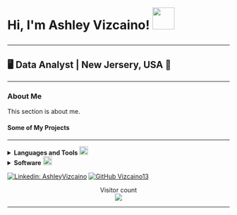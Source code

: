 <H1 align"center"> Hi, I'm Ashley Vizcaino! <img src="https://media2.giphy.com/media/fxLFhxNQFqfFXHVsOZ/giphy.gif?cid=ecf05e47hbi03b89mmorgd11mo5g0f6aq1l1chnc15hjhmqu&rid=giphy.gif&ct=s" width="50">

 ---

 ## :desktop_computer: Data Analyst | New Jersery, USA :statue_of_liberty:
 ---


 

### About Me

 This section is about me.  
 
 #### Some of My Projects


 ---

<details>
  <summary><b>Languages and Tools <code><img height="20" src="https://img.freepik.com/free-vector/blue-wave-transparent-elegant-background_1055-7034.jpg?w=900&t=st=1668635270~exp=1668635870~hmac=182ad85b403e8b075fab30501ed29964bf4d3821a546668e1b08850f51430bc4"></code>&nbsp;</b></summary>
  <br/>

<code><img height="20" src="https://e7.pngegg.com/pngimages/1012/958/png-clipart-rstudio-data-analysis-logo-datacamp-inc-editorial-board-blue-angle-thumbnail.png"></code>
<code><img height="20" src="https://e7.pngegg.com/pngimages/824/143/png-clipart-python-programming-language-computer-programming-others-miscellaneous-text-thumbnail.png"></code>
<code><img height="20" src="https://e7.pngegg.com/pngimages/167/148/png-clipart-microsoft-azure-sql-database-microsoft-sql-server-database-blue-text-thumbnail.png"></code>

</details>


<details>
  <summary><b>Software</b> <code><img height="20" src="https://img.freepik.com/free-vector/bright-light-effects_1035-6704.jpg?w=900&t=st=1668635104~exp=1668635704~hmac=410d875f0d95ff678103eb9ce4f8984ab9ff5a53d3147a278687c5db37444b1e"></code></summary>
  <br/>

<code><img height="20" src="https://e7.pngegg.com/pngimages/660/87/png-clipart-microsoft-excel-microsoft-project-logo-microsoft-word-excel-microsoft-excel-logo-angle-text-thumbnail.png"></code>
<code><img height="20" src="https://e7.pngegg.com/pngimages/660/350/png-clipart-green-and-white-sheet-icon-google-docs-google-sheets-spreadsheet-g-suite-google-angle-rectangle-thumbnail.png"></code>
<code><img height="20" src="https://e7.pngegg.com/pngimages/581/175/png-clipart-tableau-server-tableau-software-business-intelligence-software-computer-software-cmyk-blue-angle-thumbnail.png"></code>
<code><img height="20" src="https://e7.pngegg.com/pngimages/969/710/png-clipart-bigquery-google-cloud-platform-google-analytics-big-data-boundaries-text-logo-thumbnail.png"></code>

</details>

[![Linkedin: AshleyVizcaino](https://img.shields.io/badge/-AshleyVizcaino-blue?style=flat-square&logo=Linkedin&logoColor=white&link=https://www.linkedin.com/in/ashley-vizcaino-a2197611b/)](https://www.linkedin.com/in/ashley-vizcaino-a2197611b/)
[![GitHub Vizcaino13](https://img.shields.io/github/followers/Vizcaino13?label=follow&style=social)](https://github.com/Vizcaino13)</H1>

<p align="center"> 
  Visitor count<br>
  <img src="https://profile-counter.glitch.me/vizcaino13/count.svg" />
</p>

  ---


